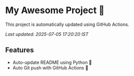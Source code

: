 # My Awesome Project 🚀

This project is automatically updated using GitHub Actions.

_Last updated: 2025-07-05 17:20:20 IST_

## Features
- Auto-update README using Python 🐍
- Auto Git push with GitHub Actions 🤖
